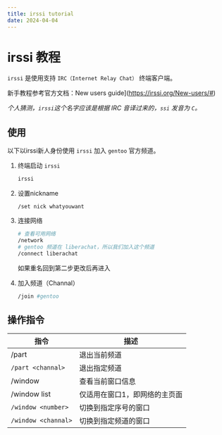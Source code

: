 ```yaml
---
title: irssi tutorial
date: 2024-04-04
---
```


# irssi 教程

`irssi` 是使用支持 `IRC（Internet Relay Chat）` 终端客户端。

新手教程参考官方文档：New users guide](https://irssi.org/New-users/#)

*个人猜测，`irssi`这个名字应该是根据 IRC 音译过来的，`ssi` 发音为 `C`。* 

## 使用

以下以irssi新人身份使用 `irssi` 加入 `gentoo` 官方频道。

1. 终端启动 `irssi`

   ```sh
   irssi
   ```

2. 设置nickname

   ```
   /set nick whatyouwant
   ```

3. 连接网络

   ```sh
   # 查看可用网络
   /network
   # gentoo 频道在 liberachat，所以我们加入这个频道
   /connect liberachat
   ```

   如果重名回到第二步更改后再进入

4. 加入频道（Channal）

   ```sh
   /join #gentoo
   ```

## 操作指令

| 指令                | 描述                          |
| ------------------- | ----------------------------- |
| /part               | 退出当前频道                  |
| `/part <channal>`   | 退出指定频道                  |
| /window             | 查看当前窗口信息              |
| /window list        | 仅适用在窗口1，即网络的主页面 |
| `/window <number>`  | 切换到指定序号的窗口          |
| `/window <channal>` | 切换到指定频道的窗口          |



